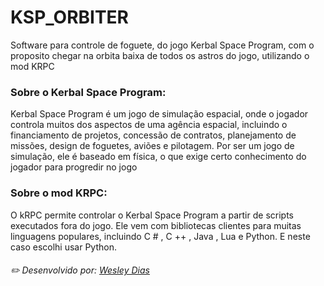 # KSP_ORBITER
Software para controle de foguete, do jogo Kerbal Space Program, com o proposito chegar na orbita baixa de todos os astros do jogo, utilizando o mod KRPC

### Sobre o Kerbal Space Program:  

Kerbal Space Program é um jogo de simulação espacial,
onde o jogador controla muitos dos aspectos de uma agência espacial, 
incluindo o financiamento de projetos, concessão de contratos, planejamento de missões,
design de foguetes, aviões e pilotagem.
Por ser um jogo de simulação, ele é baseado em física, o que exige certo conhecimento do jogador para progredir no jogo

### Sobre o mod KRPC:  

O kRPC permite controlar o Kerbal Space Program a partir de scripts executados fora do jogo. 
Ele vem com bibliotecas clientes para muitas linguagens populares, incluindo C # , C ++ , Java , Lua e Python.
E neste caso escolhi usar Python.
###### ✏️ Desenvolvido por: [*Wesley Dias*](https://github.com/WeDias)
